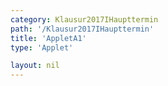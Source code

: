 ```yaml
---
category: Klausur2017IHaupttermin
path: '/Klausur2017IHaupttermin'
title: 'AppletA1'
type: 'Applet'

layout: nil
---
```

<link type="text/css" href="https://cdnjs.cloudflare.com/ajax/libs/jsxgraph/0.99.6/jsxgraph.css"><link rel="stylesheet" type="text/css" href="//cdnjs.cloudflare.com/ajax/libs/jsxgraph/0.99.7/jsxgraph.css" />
<div id="c53a4561-a734-4a0c-9f1e-975a9efe9c24" class="jxgbox" style="width:500px; height:500px">
<script type="text/javascript">
    (function() {
	const board = JXG.JSXGraph.initBoard('c53a4561-a734-4a0c-9f1e-975a9efe9c24', {
    							boundingbox: [-5, 25, 25, -5],
                  axis: false
              });
  



var phi = board.create('slider', [[5,19], [11,19], [0, 25, 53.13]], {name:'&phi;'});

var D = board.create('point',[0,17], {name: 'D', fixed: true});
var S = board.create('point',[0,20], {name: 'S', fixed: true}, {fixed: true});
  var DS = board.create('line', [D, S], {straightLast: false, fixed: true});
  
  var F = board.create('point',[
			function() { return S.X()+Math.sin(phi.Value() * Math.PI/180); },
      function() { return S.Y()+Math.cos(phi.Value() * Math.PI/180)*-1; }
	], {visible:false});
  var SF = board.create('line', [S, F], {straightFirst: false, fixed: true});
  var G = board.create('point',[5, D.Y()], {visible:false});
  var DG = board.create('line', [D, G], {straightFirst: false, fixed: true, visible:false});
  var C = board.create('Intersection', [DG,SF], {name: 'C'});
  var DC = board.create('line', [D, C], {straightFirst: false,straightLast: false, fixed: true});
  var K = board.create('point',[4, 0], {visible:false});
  var L = board.create('point',[4, 2], {visible:false});
  var KL = board.create('line', [K, L], {fixed: true, visible: false});
  var B= board.create('Intersection', [KL, SF], {fixed: true,name: 'B'});
  var AB = board.create('parallel', [DC, B], {strokeColor: 'green', visible:false});
  var A = board.create('Intersection', [AB, DS], {fixed: true,name: 'A'});
  var ABV = board.create('line', [A, B], {straightFirst: false,straightLast: false, fixed: true});
  board.create('segment', [A,B])
var winkel = board.create('angle', [D,S,C], {name:'&phi;', radius:2})

board.create('text', [6,23,'M I 2017 HT A 1'], {fontsize: 18, fixed:true});
})()
  </script>
  </div>
